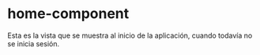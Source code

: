 # home-component

Esta es la vista que se muestra al inicio de la aplicación, cuando todavía no se inicia sesión.

